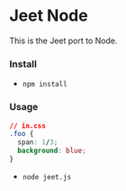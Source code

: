 # Jeet Node

This is the Jeet port to Node.

### Install
- `npm install`

### Usage

```css
// in.css
.foo {
  span: 1/3;
  background: blue;
}
```

- `node jeet.js`
